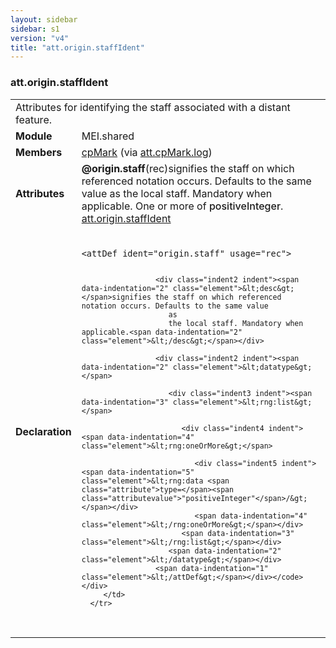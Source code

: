 ```yaml
---
layout: sidebar
sidebar: s1
version: "v4"
title: "att.origin.staffIdent"
---
```

<div class="classSpec att">
   <h3 id="att.origin.staffIdent">att.origin.staffIdent</h3>
   <table class="wovenodd">
      <tr>
         <td colspan="2" class="wovenodd-col2">Attributes for identifying the staff associated with a distant feature.</td>
      </tr>
      <tr>
         <td class="wovenodd-col1"><strong>Module</strong></td>
         <td class="wovenodd-col2">MEI.shared</td>
      </tr>
      <tr>
         <td class="wovenodd-col1"><strong>Members</strong></td>
         <td class="wovenodd-col2">
            <div class="parent">
               <div><a class="link_odd_elementSpec" href="{{ site.baseurl }}/{{ page.version }}/elements/cpmark.html">cpMark</a><span> (via <a class="link_odd_classSpec" href="{{ site.baseurl }}/{{ page.version }}/attribute-classes/att.cpmark.log.html">att.cpMark.log</a>)</span></div>
            </div>
         </td>
      </tr>
      <tr>
         <td class="wovenodd-col1"><strong>Attributes</strong></td>
         <td class="wovenodd-col2">
            <div class="attributeDef"><span class="attribute"><strong>@origin.staff</strong></span><span class="attributeUsage">(rec)</span><span class="attributeDesc">signifies the staff on which referenced notation occurs. Defaults to the same value
                  as
                  the local staff. Mandatory when applicable.</span>
               One or more of <span style="font-weight: 500;">positiveInteger</span>.
               <span class="attributeClasses"><a class="link_odd" href="{{ site.baseurl }}/{{ page.version }}/attribute-classes/att.origin.staffident.html">att.origin.staffIdent</a></span></div>
         </td>
      </tr>
      <tr>
         <td class="wovenodd-col1"><strong>Declaration</strong></td>
         <td class="wovenodd-col2">
            <div class="code" xml:space="preserve" data-lang="ODD"><code>
                  <div class="indent1 indent"><span data-indentation="1" class="element">&lt;attDef <span class="attribute">ident=</span><span class="attributevalue">"origin.staff"</span> <span class="attribute">usage=</span><span class="attributevalue">"rec"</span>&gt;</span>
                     
                     <div class="indent2 indent"><span data-indentation="2" class="element">&lt;desc&gt;</span>signifies the staff on which referenced notation occurs. Defaults to the same value
                        as
                        the local staff. Mandatory when applicable.<span data-indentation="2" class="element">&lt;/desc&gt;</span></div>
                     
                     <div class="indent2 indent"><span data-indentation="2" class="element">&lt;datatype&gt;</span>
                        
                        <div class="indent3 indent"><span data-indentation="3" class="element">&lt;rng:list&gt;</span>
                           
                           <div class="indent4 indent"><span data-indentation="4" class="element">&lt;rng:oneOrMore&gt;</span>
                              
                              <div class="indent5 indent"><span data-indentation="5" class="element">&lt;rng:data <span class="attribute">type=</span><span class="attributevalue">"positiveInteger"</span>/&gt;</span></div>
                              <span data-indentation="4" class="element">&lt;/rng:oneOrMore&gt;</span></div>
                           <span data-indentation="3" class="element">&lt;/rng:list&gt;</span></div>
                        <span data-indentation="2" class="element">&lt;/datatype&gt;</span></div>
                     <span data-indentation="1" class="element">&lt;/attDef&gt;</span></div></code></div>
         </td>
      </tr>
   </table>
</div>